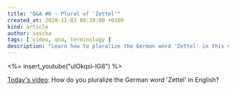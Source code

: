 ```yaml
---
title: "Q&A #6 - Plural of 'Zettel'"
created_at: 2020-11-02 09:39:00 +0100
kind: article
author: sascha
tags: [ video, qna, terminology ]
description: "Learn how to pluralize the German word 'Zettel' in this video"
---
```

<%= insert_youtube("ulOkqsl-IG8") %>

[Today's video](https://youtu.be/ulOkqsl-IG8): How do you pluralize the German word 'Zettel' in English?
